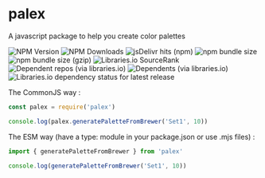 # palex
A javascript package to help you create color palettes

![NPM Version](https://img.shields.io/npm/v/palex) ![NPM Downloads](https://img.shields.io/npm/dt/palex) ![jsDelivr hits (npm)](https://img.shields.io/jsdelivr/npm/hm/palex) ![npm bundle size](https://img.shields.io/bundlephobia/minzip/palex) ![npm bundle size (gzip)](https://deno.bundlejs.com/badge?q=palex) ![Libraries.io SourceRank](https://img.shields.io/librariesio/sourcerank/npm/palex) ![Dependent repos (via libraries.io)](https://img.shields.io/librariesio/dependent-repos/npm/palex) ![Dependents (via libraries.io)](https://img.shields.io/librariesio/dependents/npm/palex) ![Libraries.io dependency status for latest release](https://img.shields.io/librariesio/release/npm/palex)

The CommonJS way :
```js
const palex = require('palex')

console.log(palex.generatePaletteFromBrewer('Set1', 10))
```

The ESM way (have a type: module in your package.json or use .mjs files) :
```js
import { generatePaletteFromBrewer } from 'palex'

console.log(generatePaletteFromBrewer('Set1', 10))
```
